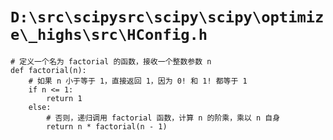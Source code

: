 # `D:\src\scipysrc\scipy\scipy\optimize\_highs\src\HConfig.h`

```
# 定义一个名为 factorial 的函数，接收一个整数参数 n
def factorial(n):
    # 如果 n 小于等于 1，直接返回 1，因为 0! 和 1! 都等于 1
    if n <= 1:
        return 1
    else:
        # 否则，递归调用 factorial 函数，计算 n 的阶乘，乘以 n 自身
        return n * factorial(n - 1)
```